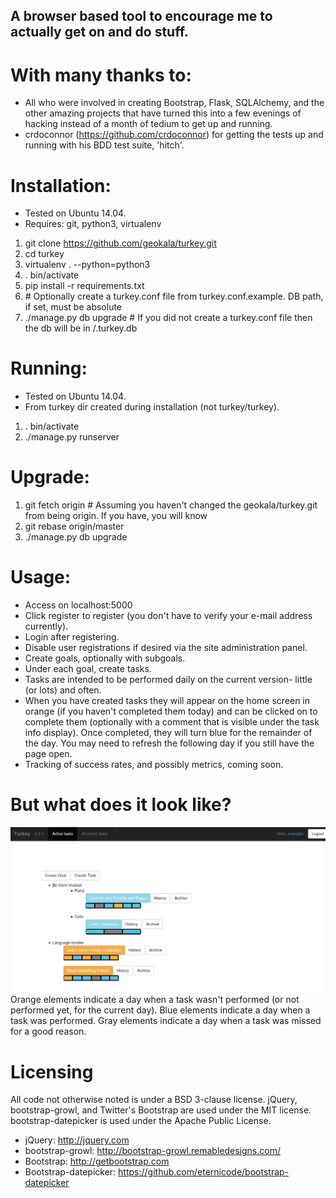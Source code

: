 ## A browser based tool to encourage me to actually get on and do stuff.

# With many thanks to:
- All who were involved in creating Bootstrap, Flask, SQLAlchemy, and the other amazing projects that have turned this into a few evenings of hacking instead of a month of tedium to get up and running.
- crdoconnor (https://github.com/crdoconnor) for getting the tests up and running with his BDD test suite, 'hitch'.

# Installation:
- Tested on Ubuntu 14.04.
- Requires: git, python3, virtualenv

1. git clone https://github.com/geokala/turkey.git
2. cd turkey
3. virtualenv . --python=python3
4. . bin/activate
5. pip install -r requirements.txt
6. \# Optionally create a turkey.conf file from turkey.conf.example. DB path, if set, must be absolute
7. ./manage.py db upgrade  # If you did not create a turkey.conf file then the db will be in <home dir>/.turkey.db

# Running:
- Tested on Ubuntu 14.04.
- From turkey dir created during installation (not turkey/turkey).

1. . bin/activate
2. ./manage.py runserver

# Upgrade:

1. git fetch origin  # Assuming you haven't changed the geokala/turkey.git from being origin. If you have, you will know
2. git rebase origin/master
3. ./manage.py db upgrade

# Usage:
- Access on localhost:5000
- Click register to register (you don't have to verify your e-mail address currently).
- Login after registering.
- Disable user registrations if desired via the site administration panel.
- Create goals, optionally with subgoals.
- Under each goal, create tasks.
- Tasks are intended to be performed daily on the current version- little (or lots) and often.
- When you have created tasks they will appear on the home screen in orange (if you haven't completed them today) and can be clicked on to complete them (optionally with a comment that is visible under the task info display). Once completed, they will turn blue for the remainder of the day. You may need to refresh the following day if you still have the page open.
- Tracking of success rates, and possibly metrics, coming soon.

# But what does it look like?
![Screenshot of Turkey](Turkey.png "Screenshot of Turkey")
Orange elements indicate a day when a task wasn't performed (or not performed yet, for the current day).
Blue elements indicate a day when a task was performed.
Gray elements indicate a day when a task was missed for a good reason.

# Licensing
All code not otherwise noted is under a BSD 3-clause license.
jQuery, bootstrap-growl, and Twitter's Bootstrap are used under the MIT license.
bootstrap-datepicker is used under the Apache Public License.

- jQuery: http://jquery.com
- bootstrap-growl: http://bootstrap-growl.remabledesigns.com/
- Bootstrap: http://getbootstrap.com
- Bootstrap-datepicker: https://github.com/eternicode/bootstrap-datepicker


